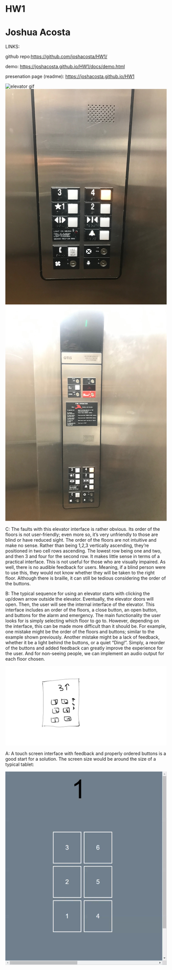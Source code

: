 # HW1
# Joshua Acosta


LINKS:

github repo:https://github.com/joshacosta/HW1/

demo: https://joshacosta.github.io/HW1/docs/demo.html

presenation page (readme): https://joshacosta.github.io/HW1


![elevator gif](ElevatorGif.gif)
![elevator picture](IMG_6991.JPG)
![elevator picture](IMG_6992.JPG)

C:
The faults with this elevator interface is rather obvious. Its order of the floors is not user-friendly; even more so, it’s very unfriendly to those are blind or have reduced sight. The order of the floors are not intuitive and make no sense. Rather than being 1,2,3 vertically ascending, they’re positioned in two cell rows ascending. The lowest row being one and two, and then 3 and four for the second row. It makes little sense in terms of a practical interface. This is not useful for those who are visually impaired. As well, there is no audible feedback for users. Meaning, if a blind person were to use this, they would not know whether they will be taken to the right floor. Although there is braille, it can still be tedious considering the order of the buttons. 


B: 
 The typical sequence for using an elevator starts with clicking the up/down arrow outside the elevator. Eventually, the elevator doors will open. Then, the user will see the internal interface of the elevator. This interface includes an order of the floors, a close button, an open button, and buttons for the alarm and emergency. The main functionality the user looks for is simply selecting which floor to go to. However, depending on the interface, this can be made more difficult than it should be. For example, one mistake might be the order of the floors and buttons; similar to the example shown previously. Another mistake might be a lack of feedback, whether it be a light behind the buttons, or a quiet “Ding!”. Simply, a reorder of the buttons and added feedback can greatly improve the experience for the user. And for non-seeing people, we can implement an audio output for each floor chosen.
 
 
![drawing]( Drawing.jpeg)







A: 
A touch screen interface with feedback and properly ordered buttons is a good start for a solution. The screen size would be around the size of a typical tablet: 

![demoGif](HW1.Acosta.gif)






